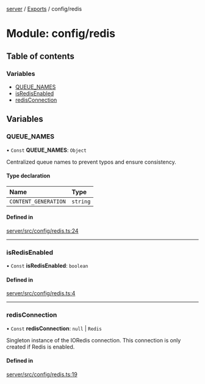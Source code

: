 [server](../README.md) / [Exports](../modules.md) / config/redis

# Module: config/redis

## Table of contents

### Variables

- [QUEUE\_NAMES](config_redis.md#queue_names)
- [isRedisEnabled](config_redis.md#isredisenabled)
- [redisConnection](config_redis.md#redisconnection)

## Variables

### QUEUE\_NAMES

• `Const` **QUEUE\_NAMES**: `Object`

Centralized queue names to prevent typos and ensure consistency.

#### Type declaration

| Name | Type |
| :------ | :------ |
| `CONTENT_GENERATION` | `string` |

#### Defined in

[server/src/config/redis.ts:24](https://github.com/niklas-joh/french-learning-platform/blob/df287cd90d2fc20ebbe1da4bb7d2c97b195a5de7/server/src/config/redis.ts#L24)

___

### isRedisEnabled

• `Const` **isRedisEnabled**: `boolean`

#### Defined in

[server/src/config/redis.ts:4](https://github.com/niklas-joh/french-learning-platform/blob/df287cd90d2fc20ebbe1da4bb7d2c97b195a5de7/server/src/config/redis.ts#L4)

___

### redisConnection

• `Const` **redisConnection**: ``null`` \| `Redis`

Singleton instance of the IORedis connection.
This connection is only created if Redis is enabled.

#### Defined in

[server/src/config/redis.ts:19](https://github.com/niklas-joh/french-learning-platform/blob/df287cd90d2fc20ebbe1da4bb7d2c97b195a5de7/server/src/config/redis.ts#L19)

